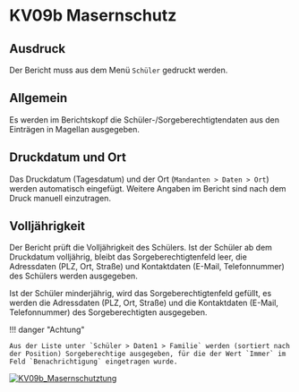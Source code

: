﻿# KV09b Masernschutz

[1]:/assets/images/berichte.schueler/KV09b_Masernschutz.png "KV09b_Masernschutz"

## Ausdruck

Der Bericht muss aus dem Menü `Schüler` gedruckt werden.

## Allgemein

Es werden im Berichtskopf die Schüler-/Sorgeberechtigtendaten aus den Einträgen in Magellan ausgegeben. 

## Druckdatum und Ort

Das Druckdatum (Tagesdatum) und der Ort (`Mandanten > Daten > Ort`) werden automatisch eingefügt. Weitere Angaben im Bericht sind nach dem Druck manuell einzutragen.

## Volljährigkeit

Der Bericht prüft die Volljährigkeit des Schülers. Ist der Schüler ab dem Druckdatum volljährig, bleibt das Sorgeberechtigtenfeld leer, die Adressdaten (PLZ, Ort, Straße) und Kontaktdaten (E-Mail, Telefonnummer) des Schülers werden ausgegeben.

Ist der Schüler minderjährig, wird das Sorgeberechtigtenfeld gefüllt, es werden die Adressdaten (PLZ, Ort, Straße) und die Kontaktdaten (E-Mail, Telefonnummer) des Sorgeberechtigten ausgegeben.

!!! danger "Achtung"

    Aus der Liste unter `Schüler > Daten1 > Familie` werden (sortiert nach der Position) Sorgeberechtige ausgegeben, für die der Wert `Immer` im Feld `Benachrichtigung` eingetragen wurde.

[![KV09b_Masernschutztung][1]][1]
